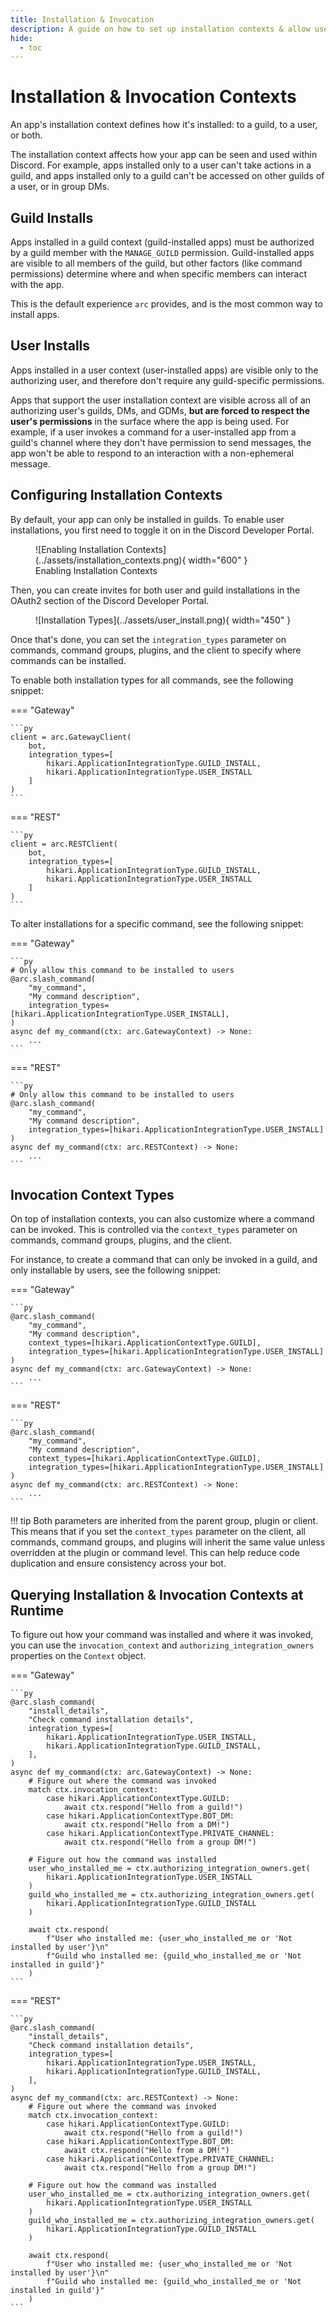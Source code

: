 ```yaml
---
title: Installation & Invocation
description: A guide on how to set up installation contexts & allow user installs in arc
hide:
  - toc
---
```


# Installation & Invocation Contexts

An app's installation context defines how it's installed: to a guild, to a user, or both.

The installation context affects how your app can be seen and used within Discord. For example, apps installed only to a user can't take actions in a guild, and apps installed only to a guild can't be accessed on other guilds of a user, or in group DMs.

## Guild Installs

Apps installed in a guild context (guild-installed apps) must be authorized by a guild member with the `MANAGE_GUILD` permission. Guild-installed apps are visible to all members of the guild, but other factors (like command permissions) determine where and when specific members can interact with the app.

This is the default experience `arc` provides, and is the most common way to install apps.

## User Installs

Apps installed in a user context (user-installed apps) are visible only to the authorizing user, and therefore don't require any guild-specific permissions.

Apps that support the user installation context are visible across all of an authorizing user's guilds, DMs, and GDMs, **but are forced to respect the user's permissions** in the surface where the app is being used. For example, if a user invokes a command for a user-installed app from a guild's channel where they don't have permission to send messages, the app won't be able to respond to an interaction with a non-ephemeral message.

## Configuring Installation Contexts

By default, your app can only be installed in guilds. To enable user installations, you first need to toggle it on in the Discord Developer Portal.

<figure markdown>
  ![Enabling Installation Contexts](../assets/installation_contexts.png){ width="600" }
  <figcaption>Enabling Installation Contexts</figcaption>
</figure>

Then, you can create invites for both user and guild installations in the OAuth2 section of the Discord Developer Portal.

<figure markdown>
  ![Installation Types](../assets/user_install.png){ width="450" }
  <figcaption></figcaption>
</figure>

Once that's done, you can set the `integration_types` parameter on commands, command groups, plugins, and the client to specify where commands can be installed.

To enable both installation types for all commands, see the following snippet:

=== "Gateway"

    ```py
    client = arc.GatewayClient(
        bot,
        integration_types=[
            hikari.ApplicationIntegrationType.GUILD_INSTALL,
            hikari.ApplicationIntegrationType.USER_INSTALL
        ]
    )
    ```

=== "REST"

    ```py
    client = arc.RESTClient(
        bot,
        integration_types=[
            hikari.ApplicationIntegrationType.GUILD_INSTALL,
            hikari.ApplicationIntegrationType.USER_INSTALL
        ]
    )
    ```

To alter installations for a specific command, see the following snippet:

=== "Gateway"

    ```py
    # Only allow this command to be installed to users
    @arc.slash_command(
        "my_command",
        "My command description",
        integration_types=[hikari.ApplicationIntegrationType.USER_INSTALL],
    )
    async def my_command(ctx: arc.GatewayContext) -> None:
        ...
    ```

=== "REST"

    ```py
    # Only allow this command to be installed to users
    @arc.slash_command(
        "my_command",
        "My command description",
        integration_types=[hikari.ApplicationIntegrationType.USER_INSTALL]
    )
    async def my_command(ctx: arc.RESTContext) -> None:
        ...
    ```

## Invocation Context Types

On top of installation contexts, you can also customize where a command can be invoked. This is controlled via the `context_types` parameter on commands, command groups, plugins, and the client.

For instance, to create a command that can only be invoked in a guild, and only installable by users, see the following snippet:

=== "Gateway"

    ```py
    @arc.slash_command(
        "my_command",
        "My command description",
        context_types=[hikari.ApplicationContextType.GUILD],
        integration_types=[hikari.ApplicationIntegrationType.USER_INSTALL]
    )
    async def my_command(ctx: arc.GatewayContext) -> None:
        ...
    ```

=== "REST"

    ```py
    @arc.slash_command(
        "my_command",
        "My command description",
        context_types=[hikari.ApplicationContextType.GUILD],
        integration_types=[hikari.ApplicationIntegrationType.USER_INSTALL]
    )
    async def my_command(ctx: arc.RESTContext) -> None:
        ...
    ```

!!! tip
    Both parameters are inherited from the parent group, plugin or client. This means that if you set the `context_types` parameter on the client, all commands, command groups, and plugins will inherit
    the same value unless overridden at the plugin or command level. This can help reduce code duplication and ensure consistency across your bot.

## Querying Installation & Invocation Contexts at Runtime

To figure out how your command was installed and where it was invoked, you can use the `invocation_context` and `authorizing_integration_owners` properties on the `Context` object.

=== "Gateway"

    ```py
    @arc.slash_command(
        "install_details",
        "Check command installation details",
        integration_types=[
            hikari.ApplicationIntegrationType.USER_INSTALL,
            hikari.ApplicationIntegrationType.GUILD_INSTALL,
        ],
    )
    async def my_command(ctx: arc.GatewayContext) -> None:
        # Figure out where the command was invoked
        match ctx.invocation_context:
            case hikari.ApplicationContextType.GUILD:
                await ctx.respond("Hello from a guild!")
            case hikari.ApplicationContextType.BOT_DM:
                await ctx.respond("Hello from a DM!")
            case hikari.ApplicationContextType.PRIVATE_CHANNEL:
                await ctx.respond("Hello from a group DM!")

        # Figure out how the command was installed
        user_who_installed_me = ctx.authorizing_integration_owners.get(
            hikari.ApplicationIntegrationType.USER_INSTALL
        )
        guild_who_installed_me = ctx.authorizing_integration_owners.get(
            hikari.ApplicationIntegrationType.GUILD_INSTALL
        )

        await ctx.respond(
            f"User who installed me: {user_who_installed_me or 'Not installed by user'}\n"
            f"Guild who installed me: {guild_who_installed_me or 'Not installed in guild'}"
        )
    ```

=== "REST"

    ```py
    @arc.slash_command(
        "install_details",
        "Check command installation details",
        integration_types=[
            hikari.ApplicationIntegrationType.USER_INSTALL,
            hikari.ApplicationIntegrationType.GUILD_INSTALL,
        ],
    )
    async def my_command(ctx: arc.RESTContext) -> None:
        # Figure out where the command was invoked
        match ctx.invocation_context:
            case hikari.ApplicationContextType.GUILD:
                await ctx.respond("Hello from a guild!")
            case hikari.ApplicationContextType.BOT_DM:
                await ctx.respond("Hello from a DM!")
            case hikari.ApplicationContextType.PRIVATE_CHANNEL:
                await ctx.respond("Hello from a group DM!")

        # Figure out how the command was installed
        user_who_installed_me = ctx.authorizing_integration_owners.get(
            hikari.ApplicationIntegrationType.USER_INSTALL
        )
        guild_who_installed_me = ctx.authorizing_integration_owners.get(
            hikari.ApplicationIntegrationType.GUILD_INSTALL
        )

        await ctx.respond(
            f"User who installed me: {user_who_installed_me or 'Not installed by user'}\n"
            f"Guild who installed me: {guild_who_installed_me or 'Not installed in guild'}"
        )
    ```
